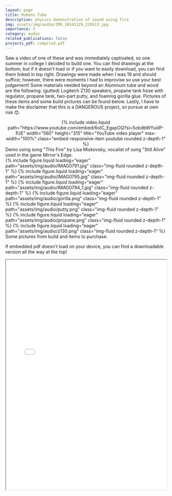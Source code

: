```yaml
---
layout: page
title: Rubens Tube
description: physics demonstration of sound using fire
img: assets/img/audio/IMG_20141129_220513.jpg
importance: 3
category: audio
related_publications: false
projects_pdf: compiled.pdf
---
```


Saw a video of one of these and was immediately captivated, so one summer in college I decided to build one. You can find drawings at the bottom, but if it doesn't load or if you want to easily download, you can find them linked in top right. Drawings were made when I was 19 and should suffice; however, there were moments I had to improvise so use your best judgement! Some materials needed beyond an Aluminum tube and wood are the following: (gutted) Logitech Z130 speakers, propane tank hose with regulator, propane tank, two-part putty, and foaming gorilla glue. Pictures of these items and some build pictures can be found below. Lastly, I have to make the disclaimer that this is a DANGEROUS project, so pursue at own risk 😊.

<div  class="container-fluid" align="center" >
    {% include video.liquid path="https://www.youtube.com/embed/6oIC_EgapOQ?si=5obdbWYuiilP-PJE" width="560" height="315" title="YouTube video player" max-width="100%" class="embed-responsive-item youtube rounded z-depth-1" %}
</div>
<div class="caption">
    Demo using song "This Fire" by Lisa Miskovsky, vocalist of song "Still Alive" used in the game Mirror's Edge.
</div>


<script src="https://cdn.jsdelivr.net/npm/swiper@11/swiper-element-bundle.min.js"></script>

<swiper-container keyboard="true" navigation="true" pagination="true" pagination-clickable="true" pagination-dynamic-bullets="true" rewind="true">
    <swiper-slide>{% include figure.liquid loading="eager" path="assets/img/audio/IMAG0791.jpg" class="img-fluid rounded z-depth-1" %}</swiper-slide>
    <swiper-slide>{% include figure.liquid loading="eager" path="assets/img/audio/IMAG0795.jpg" class="img-fluid rounded z-depth-1" %}</swiper-slide>
    <swiper-slide>{% include figure.liquid loading="eager" path="assets/img/audio/IMAG0794_1.jpg" class="img-fluid rounded z-depth-1" %}</swiper-slide>
    <swiper-slide>{% include figure.liquid loading="eager" path="assets/img/audio/gorilla.png" class="img-fluid rounded z-depth-1" %}</swiper-slide>
    <swiper-slide>{% include figure.liquid loading="eager" path="assets/img/audio/putty.png" class="img-fluid rounded z-depth-1" %}</swiper-slide>
    <swiper-slide>{% include figure.liquid loading="eager" path="assets/img/audio/propane.png" class="img-fluid rounded z-depth-1" %}</swiper-slide>
    <swiper-slide>{% include figure.liquid loading="eager" path="assets/img/audio/z130.png" class="img-fluid rounded z-depth-1" %}</swiper-slide>
</swiper-container>
<div class="caption">
    Some pictures from build and items to purchase.
</div>

If embedded pdf doesn't load on your device, you can find a downloadable version all the way at the top!
<div class="row mb-4">
<iframe class="pdf" 
                src= "../../assets/pdf/compiled.pdf"
            width="100%" height="720">
</iframe>
</div>